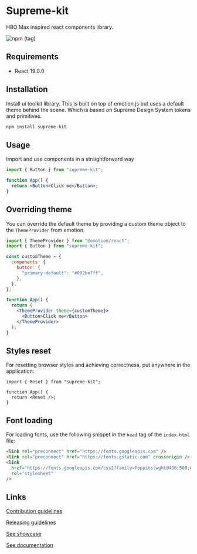 # Supreme-kit

HBO Max inspired react components library.

![npm (tag)](https://img.shields.io/npm/v/supreme-kit/latest)

## Requirements
- React 19.0.0

## Installation

Install ui toolkit library.
This is built on top of emotion.js but uses a default theme behind the scene.
Which is based on Supreme Design System tokens and primitives.

```bash
npm install supreme-kit
```

## Usage

Import and use components in a straightforward way

```jsx
import { Button } from "supreme-kit";

function App() {
  return <Button>Click me</Button>;
}
```

## Overriding theme

You can override the default theme by providing a custom theme object to the `ThemeProvider` from emotion.

```jsx
import { ThemeProvider } from "@emotion/react";
import { Button } from "supreme-kit";

const customTheme = {
  components: {
    button: {
      "primary-default": "#002be7ff",
    },
  },
};

function App() {
  return (
    <ThemeProvider theme={customTheme}>
      <Button>Click me</Button>
    </ThemeProvider>
  );
}
```

## Styles reset

For resetting browser styles and achieving correctness, put anywhere in the application:

```tsx
import { Reset } from "supreme-kit";

function App() {
  return <Reset />;
}
```

## Font loading

For loading fonts, use the following snippet in the `head` tag of the `index.html` file:

```html
<link rel="preconnect" href="https://fonts.googleapis.com" />
<link rel="preconnect" href="https://fonts.gstatic.com" crossorigin />
<link
  href="https://fonts.googleapis.com/css2?family=Poppins:wght@400;500;600&display=swap"
  rel="stylesheet"
/>
```

## Links

[Contribution guidelines](./doc/Contributing.md)

[Releasing guidelines](./doc/Releasing.md)

[See showcase](https://supreme-kit-showcase.pages.dev/)

[See documentation](https://supreme-kit.pages.dev/?path=/docs/introduction--docs)
